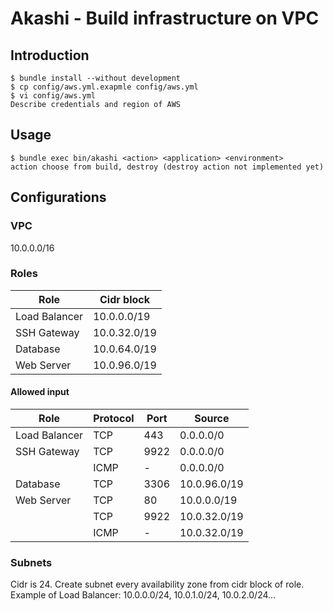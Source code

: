 # Akashi - Build infrastructure on VPC

## Introduction
```
$ bundle install --without development
$ cp config/aws.yml.exapmle config/aws.yml
$ vi config/aws.yml
Describe credentials and region of AWS
```

## Usage
```
$ bundle exec bin/akashi <action> <application> <environment>
action choose from build, destroy (destroy action not implemented yet)
```

## Configurations
### VPC
10.0.0.0/16

### Roles
|Role|Cidr block
|---|---|
|Load Balancer|10.0.0.0/19|
|SSH Gateway|10.0.32.0/19|
|Database|10.0.64.0/19|
|Web Server|10.0.96.0/19|

#### Allowed input
|Role|Protocol|Port|Source|
|---|---|---|---|
|Load Balancer|TCP|443|0.0.0.0/0|
|SSH Gateway|TCP|9922|0.0.0.0/0|
||ICMP|-|0.0.0.0/0|
|Database|TCP|3306|10.0.96.0/19|
|Web Server|TCP|80|10.0.0.0/19|
||TCP|9922|10.0.32.0/19|
||ICMP|-|10.0.32.0/19|

### Subnets
Cidr is 24. Create subnet every availability zone from cidr block of role.  
Example of Load Balancer: 10.0.0.0/24, 10.0.1.0/24, 10.0.2.0/24...
